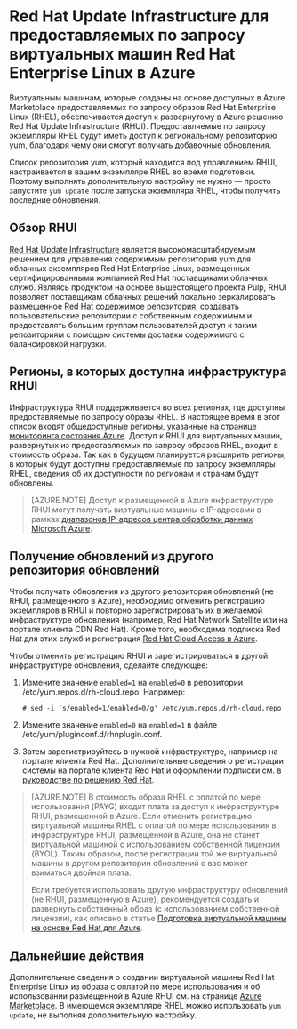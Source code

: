 <properties
   pageTitle="Инфраструктура обновления Red Hat Update Infrastructure | Microsoft Azure"
   description="Узнайте об инфраструктуре обновления Red Hat Update Infrastructure для предоставляемых по запросу экземпляров Red Hat Enterprise Linux по запросу в Microsoft Azure"
   services="virtual-machines-linux"
   documentationCenter=""
   authors="BorisB2015"
   manager="timlt"
   editor=""/>

<tags
   ms.service="virtual-machines-linux"
   ms.devlang="na"
   ms.topic="article"
   ms.tgt_pltfrm="vm-linux"
   ms.workload="infrastructure-services"
   ms.date="07/11/2016"
   ms.author="borisb"/>

# Red Hat Update Infrastructure для предоставляемых по запросу виртуальных машин Red Hat Enterprise Linux в Azure

Виртуальным машинам, которые созданы на основе доступных в Azure Marketplace предоставляемых по запросу образов Red Hat Enterprise Linux (RHEL), обеспечивается доступ к развернутому в Azure решению Red Hat Update Infrastructure (RHUI). Предоставляемые по запросу экземпляры RHEL будут иметь доступ к региональному репозиторию yum, благодаря чему они смогут получать добавочные обновления.

Список репозитория yum, который находится под управлением RHUI, настраивается в вашем экземпляре RHEL во время подготовки. Поэтому выполнять дополнительную настройку не нужно — просто запустите `yum update` после запуска экземпляра RHEL, чтобы получить последние обновления.

## Обзор RHUI
[Red Hat Update Infrastructure](https://access.redhat.com/products/red-hat-update-infrastructure) является высокомасштабируемым решением для управления содержимым репозитория yum для облачных экземпляров Red Hat Enterprise Linux, размещенных сертифицированными компанией Red Hat поставщиками облачных служб. Являясь продуктом на основе вышестоящего проекта Pulp, RHUI позволяет поставщикам облачных решений локально зеркалировать размещенное Red Hat содержимое репозитория, создавать пользовательские репозитории с собственным содержимым и предоставлять большим группам пользователей доступ к таким репозиториям с помощью системы доставки содержимого с балансировкой нагрузки.

## Регионы, в которых доступна инфраструктура RHUI
Инфраструктура RHUI поддерживается во всех регионах, где доступны предоставляемые по запросу образы RHEL. В настоящее время в этот список входят общедоступные регионы, указанные на странице [мониторинга состояния Azure](https://azure.microsoft.com/status/). Доступ к RHUI для виртуальных машин, развернутых из предоставляемых по запросу образов RHEL, входит в стоимость образа. Так как в будущем планируется расширить регионы, в которых будут доступны предоставляемые по запросу экземпляры RHEL, сведения об их доступности по регионам и странам будут обновлены.

> [AZURE.NOTE] Доступ к размещенной в Azure инфраструктуре RHUI могут получать виртуальные машины с IP-адресами в рамках [диапазонов IP-адресов центра обработки данных Microsoft Azure](https://www.microsoft.com/download/details.aspx?id=41653).

## Получение обновлений из другого репозитория обновлений

Чтобы получать обновления из другого репозитория обновлений (не RHUI, размещенного в Azure), необходимо отменить регистрацию экземпляров в RHUI и повторно зарегистрировать их в желаемой инфраструктуре обновления (например, Red Hat Network Satellite или на портале клиента CDN Red Hat). Кроме того, необходима подписка Red Hat для этих служб и регистрация [Red Hat Cloud Access в Azure](https://access.redhat.com/ecosystem/partners/ccsp/microsoft-azure).

Чтобы отменить регистрацию RHUI и зарегистрироваться в другой инфраструктуре обновления, сделайте следующее:

1.	Измените значение `enabled=1` на `enabled=0` в репозитории /etc/yum.repos.d/rh-cloud.repo. Например:

        # sed -i 's/enabled=1/enabled=0/g' /etc/yum.repos.d/rh-cloud.repo

2.	Измените значение `enabled=0` на `enabled=1` в файле /etc/yum/pluginconf.d/rhnplugin.conf.
3.	Затем зарегистрируйтесь в нужной инфраструктуре, например на портале клиента Red Hat. Дополнительные сведения о регистрации системы на портале клиента Red Hat и оформлении подписки см. в [руководстве по решению Red Hat](https://access.redhat.com/solutions/253273).

> [AZURE.NOTE] В стоимость образа RHEL с оплатой по мере использования (PAYG) входит плата за доступ к инфраструктуре RHUI, размещенной в Azure. Если отменить регистрацию виртуальной машины RHEL с оплатой по мере использования в инфраструктуре RHUI, размещенной в Azure, она не станет виртуальной машиной с использованием собственной лицензии (BYOL). Таким образом, после регистрации той же виртуальной машины в другом репозитории обновлений с вас может взиматься двойная плата.
> 
> Если требуется использовать другую инфраструктуру обновлений (не RHUI, размещенную в Azure), рекомендуется создать и развернуть собственный образ (с использованием собственной лицензии), как описано в статье [Подготовка виртуальной машины на основе Red Hat для Azure](virtual-machines-linux-redhat-create-upload-vhd.md).

## Дальнейшие действия
Дополнительные сведения о создании виртуальной машины Red Hat Enterprise Linux из образа с оплатой по мере использования и об использовании размещенной в Azure RHUI см. на странице [Azure Marketplace](https://azure.microsoft.com/marketplace/partners/redhat/). В имеющемся экземпляре RHEL можно использовать `yum update`, не выполняя дополнительную настройку.

<!---HONumber=AcomDC_0713_2016-->